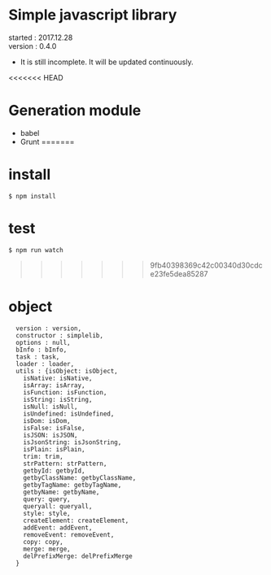 # Simple javascript library
started : 2017.12.28   
version : 0.4.0   
- It is still incomplete. It will be updated continuously.

<<<<<<< HEAD
# Generation module
- babel
- Grunt
=======
# install
~~~
$ npm install
~~~

# test
~~~
$ npm run watch
~~~
>>>>>>> 9fb40398369c42c00340d30cdce23fe5dea85287

# object
~~~~
  version : version,
  constructor : simplelib,
  options : null,
  bInfo : bInfo,
  task : task,
  loader : loader,
  utils : {isObject: isObject,
    isNative: isNative,
    isArray: isArray,
    isFunction: isFunction,
    isString: isString,
    isNull: isNull,
    isUndefined: isUndefined,
    isDom: isDom,
    isFalse: isFalse,
    isJSON: isJSON,
    isJsonString: isJsonString,
    isPlain: isPlain,
    trim: trim,
    strPattern: strPattern,
    getbyId: getbyId,
    getbyClassName: getbyClassName,
    getbyTagName: getbyTagName,
    getbyName: getbyName,
    query: query,
    queryall: queryall,
    style: style,
    createElement: createElement,
    addEvent: addEvent,
    removeEvent: removeEvent,
    copy: copy,
    merge: merge,
    delPrefixMerge: delPrefixMerge
  }
~~~~
